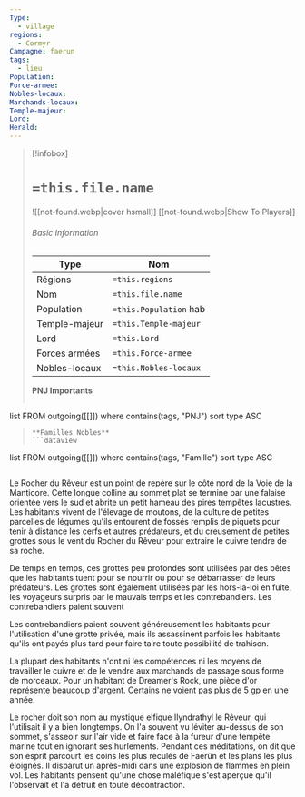 ```yaml
---
Type:
  - village
regions:
  - Cormyr
Campagne: faerun
tags:
  - lieu
Population: 
Force-armee: 
Nobles-locaux: 
Marchands-locaux: 
Temple-majeur: 
Lord: 
Herald:
---
```


> [!infobox]
> # `=this.file.name`
> ![[not-found.webp|cover hsmall]]
> [[not-found.webp|Show To Players]]
> ###### Basic Information
> Type |  Nom |
> ---|---|
> Régions | `=this.regions`|
> Nom | `=this.file.name ` |
> Population | `=this.Population` hab |
> Temple-majeur | `=this.Temple-majeur` |
> Lord | `=this.Lord` |
> Forces armées | `=this.Force-armee` |
> Nobles-locaux | `=this.Nobles-locaux ` |
> **PNJ Importants**
>  ```dataview
list FROM outgoing([[]])
where contains(tags, "PNJ")
sort type ASC
>```
> **Familles Nobles**
> ```dataview
list FROM outgoing([[]])
where contains(tags, "Famille")
sort type ASC
>```


Le Rocher du Rêveur est un point de repère sur le côté nord de la Voie de la Manticore. Cette longue colline au sommet plat se termine par une falaise orientée vers le sud et abrite un petit hameau des pires tempêtes lacustres. Les habitants vivent de l'élevage de moutons, de la culture de petites parcelles de légumes qu'ils entourent de fossés remplis de piquets pour tenir à distance les cerfs et autres prédateurs, et du creusement de petites grottes sous le vent du Rocher du Rêveur pour extraire le cuivre tendre de sa roche.

De temps en temps, ces grottes peu profondes sont utilisées par des bêtes que les habitants tuent pour se nourrir ou pour se débarrasser de leurs prédateurs. Les grottes sont également utilisées par les hors-la-loi en fuite, les voyageurs surpris par le mauvais temps et les contrebandiers. Les contrebandiers paient souvent

Les contrebandiers paient souvent généreusement les habitants pour l'utilisation d'une grotte privée, mais ils assassinent parfois les habitants qu'ils ont payés plus tard pour faire taire toute possibilité de trahison.

La plupart des habitants n'ont ni les compétences ni les moyens de travailler le cuivre et de le vendre aux marchands de passage sous forme de morceaux. Pour un habitant de Dreamer's Rock, une pièce d'or représente beaucoup d'argent. Certains ne voient pas plus de 5 gp en une année.

Le rocher doit son nom au mystique elfique Ilyndrathyl le Rêveur, qui l'utilisait il y a bien longtemps. On l'a souvent vu léviter au-dessus de son sommet, s'asseoir sur l'air vide et faire face à la fureur d'une tempête marine tout en ignorant ses hurlements. Pendant ces méditations, on dit que son esprit parcourt les coins les plus reculés de Faerûn et les plans les plus éloignés. Il disparut un après-midi dans une explosion de flammes en plein vol. Les habitants pensent qu'une chose maléfique s'est aperçue qu'il l'observait et l'a détruit en toute décontraction.